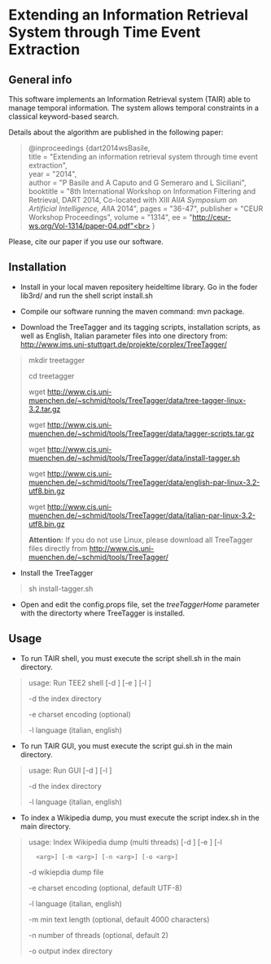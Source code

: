 Extending an Information Retrieval System through Time Event Extraction
=======================================================================

General info
------------

This software implements an Information Retrieval system (TAIR) able to manage temporal information. The system allows temporal constraints in a classical keyword-based search.

Details about the algorithm are published in the following paper:

>@inproceedings {dart2014wsBasile,<br>
>  title            = "Extending an information retrieval system through time event extraction",  
>  year             = "2014",  
>  author           = "P Basile and A Caputo and G Semeraro and L Siciliani",  
>  booktitle        = "8th International Workshop on Information Filtering and Retrieval, DART 2014, Co-located with XIII AI*IA Symposium on Artificial Intelligence, AI*IA 2014",
>  pages            = "36-47",
>  publisher        = "CEUR Workshop Proceedings",
>  volume           = "1314",
>  ee               = "http://ceur-ws.org/Vol-1314/paper-04.pdf"<br>
>}

Please, cite our paper if you use our software.

Installation
------------
+ Install in your local maven repositery heideltime library. Go in the foder lib3rd/ and run the shell script install.sh

+ Compile our software running the maven command: mvn package.

+ Download the TreeTagger and its tagging scripts, installation scripts, as well as English, Italian parameter files into one directory from: http://www.ims.uni-stuttgart.de/projekte/corplex/TreeTagger/
> mkdir treetagger 
>
> cd treetagger
>
> wget http://www.cis.uni-muenchen.de/~schmid/tools/TreeTagger/data/tree-tagger-linux-3.2.tar.gz
>
> wget http://www.cis.uni-muenchen.de/~schmid/tools/TreeTagger/data/tagger-scripts.tar.gz
>
> wget http://www.cis.uni-muenchen.de/~schmid/tools/TreeTagger/data/install-tagger.sh
>
> wget http://www.cis.uni-muenchen.de/~schmid/tools/TreeTagger/data/english-par-linux-3.2-utf8.bin.gz
>
> wget http://www.cis.uni-muenchen.de/~schmid/tools/TreeTagger/data/italian-par-linux-3.2-utf8.bin.gz
>
> **Attention:** If you do not use Linux, please download all TreeTagger files directly from http://www.cis.uni-muenchen.de/~schmid/tools/TreeTagger/

* Install the TreeTagger
> sh install-tagger.sh

* Open and edit the config.props file, set the *treeTaggerHome* parameter with the directorty where TreeTagger is installed.

Usage
-----
* To run TAIR shell, you must execute the script shell.sh in the main directory. 
> usage: Run TEE2 shell [-d <arg>] [-e <arg>] [-l <arg>]
>
> -d <arg>   the index directory
>
> -e <arg>   charset encoding (optional)
>
> -l <arg>   language (italian, english)

* To run TAIR GUI, you must execute the script gui.sh in the main directory. 
> usage: Run GUI [-d <arg>] [-l <arg>]
>
> -d <arg>   the index directory
>
> -l <arg>   language (italian, english)

* To index a Wikipedia dump, you must execute the script index.sh in the main directory.
> usage: Index Wikipedia dump (multi threads) [-d <arg>] [-e <arg>] [-l
>
>       <arg>] [-m <arg>] [-n <arg>] [-o <arg>]
>
> -d <arg>   wikiepdia dump file
>
> -e <arg>   charset encoding (optional, default UTF-8)
>
> -l <arg>   language (italian, english)
>
> -m <arg>   min text length (optional, default 4000 characters)
>
> -n <arg>   number of threads (optional, default 2)
>
> -o <arg>   output index directory


